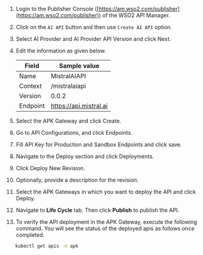 1. Login to the Publisher Console ([https://am.wso2.com/publisher](https://am.wso2.com/publisher)) of the WSO2 API Manager.
2. Click on the `AI API` button and then use `Create AI API` option.
3. Select AI Provider and AI Provider API Version and click Next.
4. Edit the information as given below.

   | Field    | Sample value                        |
      |----------|-------------------------------------|
   | Name     | MistralAIAPI                  |
   | Context  | /mistralaiapi                           |
   | Version  | 0.0.2                               |
   | Endpoint | https://api.mistral.ai |

5. Select the APK Gateway and click Create. 
6. Go to API Configurations, and click Endpoints. 
7. Fill API Key for Production and Sandbox Endpoints and click save. 
8. Navigate to the Deploy section and click Deployments. 
9. Click Deploy New Revision. 
10. Optionally, provide a description for the revision. 
11. Select the APK Gateways in which you want to deploy the API and click Deploy. 
12. Navigate to **Life Cycle** tab. Then click **Publish** to publish the API. 
13. To verify the API deployment in the APK Gateway, execute the following command. You will see the status of the deployed apis as follows once completed.

```bash
   kubectl get apis -n apk
```
